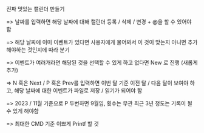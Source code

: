 진짜 멋있는 캘린더 만들기

=> 날짜를 입력하면 해당 날짜에 대해 캘린더 등록 / 삭제 / 변경 + @을 할 수 있어야 함

=> 해당 날짜에 이미 이벤트가 있다면 사용자에게 물어봐서 이 것이 맞는지 아니면 추가해야하는 것인지에 따라 분기

=> 이벤트가 여러개라면 해당된 것을 선택할 수 있게 하고 없다면 New 로 진행 (새롭게 추가)

=> N 혹은 Next / P 혹은 Prev를 입력하면 이번 달 기준 이전 달 / 다음 달이 보여야 하고, 해당 날짜에 대한 이벤트가 파일로 저장 / 읽기가 되어야 함

=> 2023 / 11월 기준으로 P 두번하면 9월임, 횟수는 무관 최근 3년 정도는 기록이 될 수 있게 해야함

=> 최대한 CMD 기준 이쁘게 Printf 할 것
